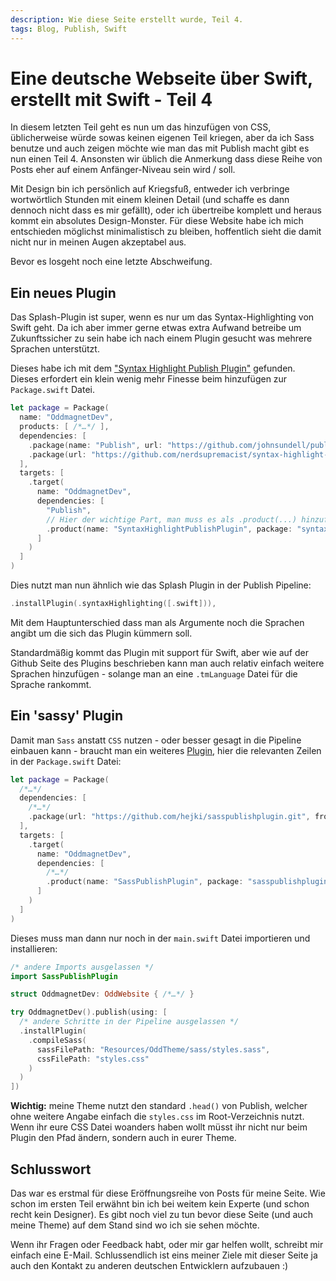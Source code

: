```yaml
---
description: Wie diese Seite erstellt wurde, Teil 4.
tags: Blog, Publish, Swift
---
```

# Eine deutsche Webseite über Swift, erstellt mit Swift - Teil 4

In diesem letzten Teil geht es nun um das hinzufügen von CSS, üblicherweise würde sowas keinen eigenen Teil kriegen, aber da ich Sass benutze und auch zeigen möchte wie man das mit Publish macht gibt es nun einen Teil 4. Ansonsten wir üblich die Anmerkung dass diese Reihe von Posts eher auf einem Anfänger-Niveau sein wird / soll. 

Mit Design bin ich persönlich auf Kriegsfuß, entweder ich verbringe wortwörtlich Stunden mit einem kleinen Detail (und schaffe es dann dennoch nicht dass es mir gefällt), oder ich übertreibe komplett und heraus kommt ein absolutes Design-Monster. Für diese Website habe ich mich entschieden möglichst minimalistisch zu bleiben, hoffentlich sieht die damit nicht nur in meinen Augen akzeptabel aus.

Bevor es losgeht noch eine letzte Abschweifung.

## Ein neues Plugin

Das Splash-Plugin ist super, wenn es nur um das Syntax-Highlighting von Swift geht. Da ich aber immer gerne etwas extra Aufwand betreibe um Zukunftssicher zu sein habe ich nach einem Plugin gesucht was mehrere Sprachen unterstützt.

Dieses habe ich mit dem ["Syntax Highlight Publish Plugin"](https://github.com/nerdsupremacist/syntax-highlight-publish-plugin.git) gefunden. Dieses erfordert ein klein wenig mehr Finesse beim hinzufügen zur `Package.swift` Datei.

```swift
let package = Package(
  name: "OddmagnetDev",
  products: [ /*…*/ ],
  dependencies: [
    .package(name: "Publish", url: "https://github.com/johnsundell/publish.git", from: "0.7.0"),
    .package(url: "https://github.com/nerdsupremacist/syntax-highlight-publish-plugin.git", from: "0.1.0"),
  ],
  targets: [
    .target(
      name: "OddmagnetDev",
      dependencies: [
        "Publish",
        // Hier der wichtige Part, man muss es als .product(...) hinzufügen
        .product(name: "SyntaxHighlightPublishPlugin", package: "syntax-highlight-publish-plugin"),
      ]
    )
  ]
)
```

Dies nutzt man nun ähnlich wie das Splash Plugin in der Publish Pipeline:

```swift
.installPlugin(.syntaxHighlighting([.swift])),
```

Mit dem Hauptunterschied dass man als Argumente noch die Sprachen angibt um die sich das Plugin kümmern soll.

Standardmäßig kommt das Plugin mit support für Swift, aber wie auf der Github Seite des Plugins beschrieben kann man auch relativ einfach weitere Sprachen hinzufügen - solange man an eine `.tmLanguage` Datei für die Sprache rankommt. 

## Ein 'sassy' Plugin

Damit man `Sass` anstatt `CSS` nutzen - oder besser gesagt in die Pipeline einbauen kann - braucht man ein weiteres [Plugin](https://github.com/nerdsupremacist/syntax-highlight-publish-plugin.git), hier die relevanten Zeilen in der `Package.swift` Datei:

```swift
let package = Package(
  /*…*/
  dependencies: [
    /*…*/
    .package(url: "https://github.com/hejki/sasspublishplugin.git", from: "0.1.0")
  ],
  targets: [
    .target(
      name: "OddmagnetDev",
      dependencies: [
        /*…*/
        .product(name: "SassPublishPlugin", package: "sasspublishplugin")
      ]
    )
  ]
)
```

Dieses muss man dann nur noch in der `main.swift` Datei importieren und installieren:

```swift
/* andere Imports ausgelassen */
import SassPublishPlugin

struct OddmagnetDev: OddWebsite { /*…*/ }

try OddmagnetDev().publish(using: [
  /* andere Schritte in der Pipeline ausgelassen */
  .installPlugin(
    .compileSass(
      sassFilePath: "Resources/OddTheme/sass/styles.sass",
      cssFilePath: "styles.css"
    )
  )
])
```

**Wichtig:** meine Theme nutzt den standard `.head()` von Publish, welcher ohne weitere Angabe einfach die `styles.css` im Root-Verzeichnis nutzt. Wenn ihr eure CSS Datei woanders haben wollt müsst ihr nicht nur beim Plugin den Pfad ändern, sondern auch in eurer Theme.

## Schlusswort

Das war es erstmal für diese Eröffnungsreihe von Posts für meine Seite. Wie schon im ersten Teil erwähnt bin ich bei weitem kein Experte (und schon recht kein Designer). Es gibt noch viel zu tun bevor diese Seite (und auch meine Theme) auf dem Stand sind wo ich sie sehen möchte.

Wenn ihr Fragen oder Feedback habt, oder mir gar helfen wollt, schreibt mir einfach eine E-Mail. Schlussendlich ist eins meiner Ziele mit dieser Seite ja auch den Kontakt zu anderen deutschen Entwicklern aufzubauen :)
